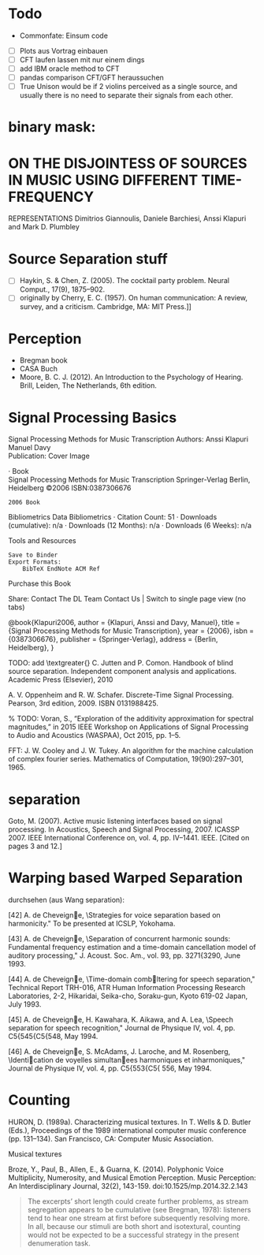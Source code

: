 
# Todo

- Commonfate: Einsum code
- [ ] Plots aus Vortrag einbauen
- [ ] CFT laufen lassen mit nur einem dings
- [ ] add IBM oracle method to CFT
- [ ] pandas comparison CFT/GFT heraussuchen
- [ ] True Unison would be if 2 violins perceived as a single source, and usually there is no need to separate their signals from each other.

# binary mask:

# ON THE DISJOINTESS OF SOURCES IN MUSIC USING DIFFERENT TIME-FREQUENCY
REPRESENTATIONS
Dimitrios Giannoulis, Daniele Barchiesi, Anssi Klapuri and Mark D. Plumbley

# Source Separation stuff

* [ ] Haykin, S. & Chen, Z. (2005). The cocktail party problem. Neural Comput., 17(9), 1875–902.
* [ ] originally by  Cherry, E. C. (1957). On human communication: A review, survey, and a criticism. Cambridge, MA: MIT Press.]]

# Perception

* Bregman book
* CASA Buch
* Moore, B. C. J. (2012). An Introduction to the Psychology of Hearing. Brill, Leiden, The Netherlands, 6th edition.

# Signal Processing Basics


Signal Processing Methods for Music Transcription
Authors: 	Anssi Klapuri 	
	Manuel Davy 	
Publication:
Cover Image

· Book 	
Signal Processing Methods for Music Transcription
Springer-Verlag Berlin, Heidelberg ©2006
ISBN:0387306676

	2006 Book
Bibliometrics Data  Bibliometrics
· Citation Count: 51
· Downloads (cumulative): n/a
· Downloads (12 Months): n/a
· Downloads (6 Weeks): n/a



Tools and Resources

    Save to Binder
    Export Formats:
        BibTeX EndNote ACM Ref

Purchase this Book  

Share:
Contact The DL Team Contact Us | Switch to single page view (no tabs)

@book{Klapuri2006,
 author = {Klapuri, Anssi and Davy, Manuel},
 title = {Signal Processing Methods for Music Transcription},
 year = {2006},
 isbn = {0387306676},
 publisher = {Springer-Verlag},
 address = {Berlin, Heidelberg},
}

TODO: add \textgreater{} C. Jutten and P. Comon. Handbook of blind
source separation. Independent component analysis and applications.
Academic Press (Elsevier), 2010

A. V. Oppenheim and R. W. Schafer. Discrete-Time Signal Processing. Pearson, 3rd edition, 2009. ISBN 0131988425.

% TODO: Voran, S., “Exploration of the additivity approximation for spectral magnitudes,” in 2015 IEEE Workshop on Applications of Signal Processing to Audio and Acoustics (WASPAA), Oct 2015, pp. 1–5.

FFT:
J. W. Cooley and J. W. Tukey. An algorithm for the machine calculation of complex fourier series. Mathematics of Computation, 19(90):297–301, 1965.

# separation

Goto, M. (2007). Active music listening interfaces based on signal processing. In Acoustics, Speech and Signal Processing, 2007. ICASSP 2007. IEEE International Conference on, vol. 4, pp. IV–1441. IEEE. [Cited on pages 3 and 12.]

# Warping based Warped Separation

durchsehen (aus Wang separation):

[42] A. de Cheveigne, \Strategies for voice separation based on harmonicity." To be presented at ICSLP, Yokohama.

[43] A. de Cheveigne, \Separation of concurrent harmonic sounds: Fundamental frequency estimation and a time-domain cancellation model of auditory processing," J. Acoust. Soc. Am., vol. 93, pp. 3271{3290, June 1993.

[44] A. de Cheveigne, \Time-domain combltering for speech separation," Technical Report TRH-016, ATR Human Information Processing Research Laboratories, 2-2, Hikaridai, Seika-cho, Soraku-gun, Kyoto 619-02 Japan, July 1993.

[45] A. de Cheveigne, H. Kawahara, K. Aikawa, and A. Lea, \Speech separation for speech recognition," Journal de Physique IV, vol. 4, pp. C5{545{C5{548, May 1994.

[46] A. de Cheveigne, S. McAdams, J. Laroche, and M. Rosenberg, \Identication de voyelles simultanees harmoniques et inharmoniques," Journal de Physique IV, vol. 4, pp. C5{553{C5{ 556, May 1994.

# Counting

HURON, D. (1989a). Characterizing musical textures. In T. Wells
& D. Butler (Eds.), Proceedings of the 1989 international computer music conference (pp. 131–134). San Francisco, CA:
Computer Music Association.

Musical textures

Broze, Y., Paul, B., Allen, E., & Guarna, K. (2014). Polyphonic Voice Multiplicity, Numerosity, and Musical Emotion Perception. Music Perception: An Interdisciplinary Journal, 32(2), 143-159. doi:10.1525/mp.2014.32.2.143

> The excerpts’ short length could create further problems, as stream segregation appears to be cumulative (see Bregman, 1978):
listeners tend to hear one stream at first before subsequently resolving more. In all, because our stimuli are both short and isotextural, counting would not be expected to be a successful strategy in the present denumeration task.
